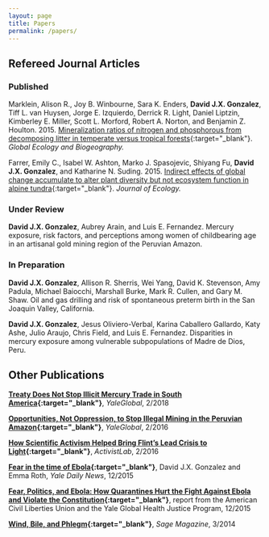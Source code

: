 ```yaml
---
layout: page
title: Papers
permalink: /papers/
---
```


## Refereed Journal Articles

### Published

Marklein, Alison R., Joy B. Winbourne, Sara K. Enders, **David J.X. Gonzalez**, Tiff L. van Huysen, Jorge E. Izquierdo, Derrick R. Light, Daniel Liptzin, Kimberley E. Miller, Scott L. Morford, Robert A. Norton, and Benjamin Z. Houlton. 2015. [Mineralization ratios of nitrogen and phosphorous from decomposing litter in temperate versus tropical forests](https://onlinelibrary.wiley.com/doi/full/10.1111/geb.12414){:target="_blank"}. *Global Ecology and Biogeography.*

Farrer, Emily C., Isabel W. Ashton, Marko J. Spasojevic, Shiyang Fu, **David J.X. Gonzalez**, and Katharine N. Suding. 2015. [Indirect effects of global change accumulate to alter plant diversity but not ecosystem function in alpine tundra](https://besjournals.onlinelibrary.wiley.com/doi/full/10.1111/1365-2745.12363){:target="_blank"}. *Journal of Ecology.*

### Under Review

**David J.X. Gonzalez**, Aubrey Arain, and Luis E. Fernandez. Mercury exposure, risk factors, and perceptions among women of childbearing age in an artisanal gold mining region of the Peruvian Amazon.

### In Preparation

**David J.X. Gonzalez**, Allison R. Sherris, Wei Yang, David K. Stevenson, Amy Padula, Michael Baiocchi, Marshall Burke, Mark R. Cullen, and Gary M. Shaw.
Oil and gas drilling and risk of spontaneous preterm birth in the San Joaquin Valley, California.

**David J.X. Gonzalez**, Jesus Oliviero-Verbal, Karina Caballero Gallardo, Katy Ashe, Julio Araujo, Chris Field, and Luis E. Fernandez. Disparities in mercury exposure among vulnerable subpopulations of Madre de Dios, Peru.

## Other Publications

**[Treaty Does Not Stop Illicit Mercury Trade in South America](https://yaleglobal.yale.edu/content/treaty-does-not-stop-illicit-mercury-trade-south-america){:target="_blank"}**, *YaleGlobal*, 2/2018

**[Opportunities, Not Oppression, to Stop Illegal Mining in the Peruvian Amazon](https://yaleglobal.yale.edu/content/opportunities-not-oppression-stop-illegal-mining-peruvian-amazon){:target="_blank"}**, *YaleGlobal*, 2/2016

**[How Scientific Activism Helped Bring Flint’s Lead Crisis to Light](http://www.activistlab.org/2016/02/how-scientific-activism-helped-bring-flints-lead-crisis-to-light/){:target="_blank"}**, *ActivistLab*, 2/2016

**[Fear in the time of Ebola](https://yaledailynews.com/blog/2015/12/09/gonzalez-roth-fear-in-the-time-of-ebola/){:target="_blank"}**, David J.X. Gonzalez and Emma Roth, *Yale Daily News*, 12/2015

**[Fear, Politics, and Ebola: How Quarantines Hurt the Fight Against Ebola and Violate the Constitution](https://law.yale.edu/system/files/area/center/ghjp/documents/ghjp_ebola_quarantines.pdf){:target="_blank"}**, report from the American Civil Liberties Union and the Yale Global Health Justice Program, 12/2015

**[Wind, Bile, and Phlegm](http://www.sagemagazine.org/wind-bile-and-phlegm/){:target="_blank"}**, *Sage Magazine*, 3/2014
